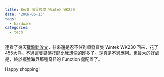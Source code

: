 ```yaml
---
title: BenQ 海貝換成 Wintek WK230
date: '2006-06-13'
tags:
  - hardware
categories:
  - tech
---
```

連看了幾天[鍵盤勸敗文](http://www.sssun.com/wk230/)，後來還是忍不住到順發買隻 Wintek WK230 回來，花了455大洋。不過這隻鍵盤按鍵比我想像的輕多了。還真是不適應阿。但最大的好處是，終於擺脫海貝那種奇怪的 Function 鍵配置了。  
  
Happy shopping!